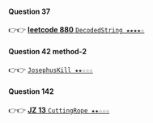 #### Question 37

👉👉  [**leetcode 880** `DecodedString ★★★★☆`](https://github.com/jevishoo/algorithm_learning/blob/master/code/Theory/DecodedString.java)

#### Question 42 method-2

👉👉  [`JosephusKill ★★☆☆☆`](https://github.com/jevishoo/algorithm_learning/blob/master/code/Theory/JosephusKill.java)

#### Question 142

👉👉  [**JZ 13** `CuttingRope ★★☆☆☆`](https://github.com/jevishoo/algorithm_learning/blob/master/code/Theory/CuttingRope.java)
